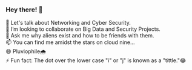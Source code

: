 ### Hey there!  👋
 
<!-- 
**Poshini/Poshini** is a ✨ _special_ ✨ repository because its `README.md` (this file) appears on your GitHub profile.-->
    
  🌱 Let's talk about Networking and Cyber Security.                     
  👯 I’m looking to collaborate on Big Data and Security Projects.                             
  💬 Ask me why aliens exist and how to be friends with them.                 
  📫 You can find me amidst the stars on cloud nine...                         
  😄 Pluviophile🌧️                                                                           
  ⚡ Fun fact: The dot over the lower case "i" or "j" is known as a "tittle."😂 
   
    
  
 
